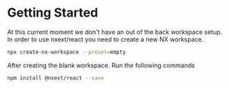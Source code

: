 # Getting Started

At this current moment we don't have an out of the back workspace setup. In order to use nxext/react you need to create a new NX workspace.

```bash
npx create-nx-workspace --preset=empty
```

After creating the blank workspace. Run the following commands

```bash npm2yarn
npm install @nxext/react --save
```
